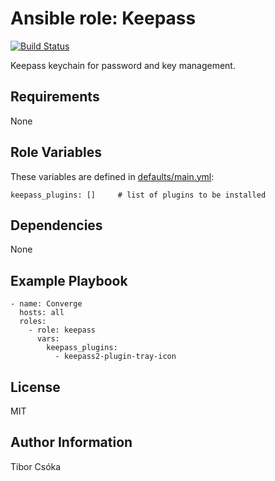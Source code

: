 Ansible role: Keepass
=========

[![Build Status](https://travis-ci.com/Provizanta/ansible-role-keepass.svg?branch=master)](https://travis-ci.com/Provizanta/ansible-role-keepass)

Keepass keychain for password and key management.

Requirements
------------

None

Role Variables
--------------

These variables are defined in [defaults/main.yml](./defaults/main.yml):

    keepass_plugins: []     # list of plugins to be installed

Dependencies
------------

None

Example Playbook
----------------

    - name: Converge
      hosts: all
      roles:
        - role: keepass
          vars:
            keepass_plugins:
              - keepass2-plugin-tray-icon

License
-------

MIT

Author Information
------------------

Tibor Csóka
